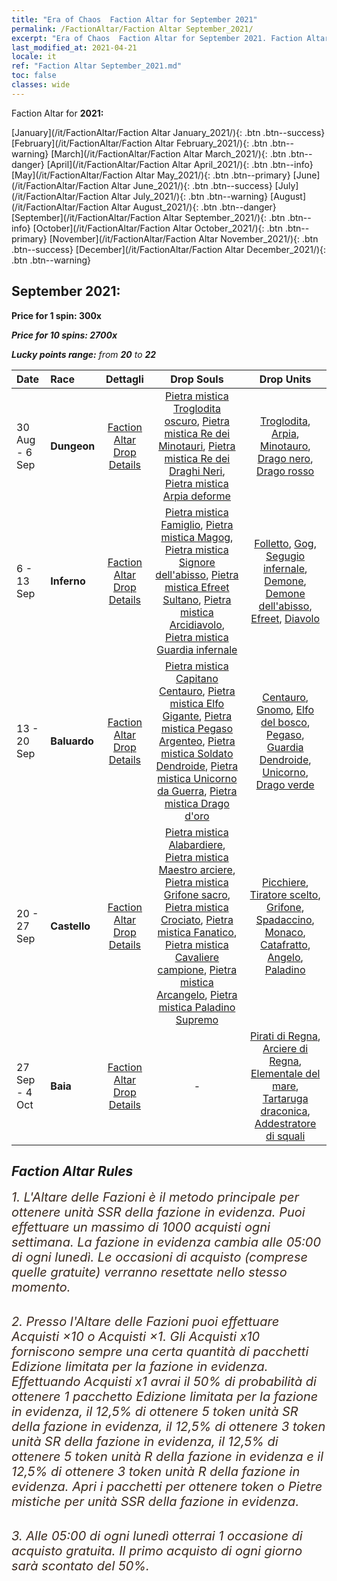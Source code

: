 ```yaml
---
title: "Era of Chaos  Faction Altar for September 2021"
permalink: /FactionAltar/Faction Altar September_2021/
excerpt: "Era of Chaos  Faction Altar for September 2021. Faction Altar is the primary method for obtaining SSR units from the popular faction. Limited to 1,000 purchases each week. The popular faction changes at 05:00 every Monday. Purchase attempts and free purchase attempts will also reset then."
last_modified_at: 2021-04-21
locale: it
ref: "Faction Altar September_2021.md"
toc: false
classes: wide
---
```


  Faction Altar for **2021:**

  [January](/it/FactionAltar/Faction Altar January_2021/){: .btn .btn--success} [February](/it/FactionAltar/Faction Altar February_2021/){: .btn .btn--warning} [March](/it/FactionAltar/Faction Altar March_2021/){: .btn .btn--danger} [April](/it/FactionAltar/Faction Altar April_2021/){: .btn .btn--info} [May](/it/FactionAltar/Faction Altar May_2021/){: .btn .btn--primary} [June](/it/FactionAltar/Faction Altar June_2021/){: .btn .btn--success} [July](/it/FactionAltar/Faction Altar July_2021/){: .btn .btn--warning} [August](/it/FactionAltar/Faction Altar August_2021/){: .btn .btn--danger} [September](/it/FactionAltar/Faction Altar September_2021/){: .btn .btn--info} [October](/it/FactionAltar/Faction Altar October_2021/){: .btn .btn--primary} [November](/it/FactionAltar/Faction Altar November_2021/){: .btn .btn--success} [December](/it/FactionAltar/Faction Altar December_2021/){: .btn .btn--warning} 

## September 2021:

  **Price for 1 spin: 300x** <i class="fas fa-gem"/>

  **Price for 10 spins: 2700x** <i class="fas fa-gem"/>

  **Lucky points range:** from **20** to **22**

  |    Date    |  Race  |  Dettagli  |   Drop Souls   | Drop Units |
  |:-----------|:-------|:---------:|:--------------:|:----------:|
  | 30 Aug - 6 Sep | **Dungeon** | [Faction Altar Drop Details](/it/FactionAltar/DROP_107/) | [Pietra mistica Troglodita oscuro](/it/Items/unt_328/), [Pietra mistica Re dei Minotauri](/it/Items/unt_332/), [Pietra mistica Re dei Draghi Neri](/it/Items/unt_334/), [Pietra mistica Arpia deforme](/it/Items/unt_329/) | [Troglodita](/it/Items/unt_244/), [Arpia](/it/Items/unt_245/), [Minotauro](/it/Items/unt_248/), [Drago nero](/it/Items/unt_250/), [Drago rosso](/it/Items/unt_251/) | 
  | 6 - 13 Sep | **Inferno** | [Faction Altar Drop Details](/it/FactionAltar/DROP_105/) | [Pietra mistica Famiglio](/it/Items/unt_313/), [Pietra mistica Magog](/it/Items/unt_314/), [Pietra mistica Signore dell'abisso](/it/Items/unt_316/), [Pietra mistica Efreet Sultano](/it/Items/unt_317/), [Pietra mistica Arcidiavolo](/it/Items/unt_318/), [Pietra mistica Guardia infernale](/it/Items/unt_315/) | [Folletto](/it/Items/unt_226/), [Gog](/it/Items/unt_227/), [Segugio infernale](/it/Items/unt_228/), [Demone](/it/Items/unt_229/), [Demone dell'abisso](/it/Items/unt_230/), [Efreet](/it/Items/unt_231/), [Diavolo](/it/Items/unt_232/) | 
  | 13 - 20 Sep | **Baluardo** | [Faction Altar Drop Details](/it/FactionAltar/DROP_102/) | [Pietra mistica Capitano Centauro](/it/Items/unt_290/), [Pietra mistica Elfo Gigante](/it/Items/unt_291/), [Pietra mistica Pegaso Argenteo](/it/Items/unt_292/), [Pietra mistica Soldato Dendroide](/it/Items/unt_293/), [Pietra mistica Unicorno da Guerra](/it/Items/unt_294/), [Pietra mistica Drago d'oro](/it/Items/unt_295/) | [Centauro](/it/Items/unt_199/), [Gnomo](/it/Items/unt_200/), [Elfo del bosco](/it/Items/unt_201/), [Pegaso](/it/Items/unt_202/), [Guardia Dendroide](/it/Items/unt_203/), [Unicorno](/it/Items/unt_204/), [Drago verde](/it/Items/unt_205/) | 
  | 20 - 27 Sep | **Castello** | [Faction Altar Drop Details](/it/FactionAltar/DROP_101/) | [Pietra mistica Alabardiere](/it/Items/unt_282/), [Pietra mistica Maestro arciere](/it/Items/unt_283/), [Pietra mistica Grifone sacro](/it/Items/unt_284/), [Pietra mistica Crociato](/it/Items/unt_285/), [Pietra mistica Fanatico](/it/Items/unt_286/), [Pietra mistica Cavaliere campione](/it/Items/unt_287/), [Pietra mistica Arcangelo](/it/Items/unt_288/), [Pietra mistica Paladino Supremo](/it/Items/unt_289/) | [Picchiere](/it/Items/unt_190/), [Tiratore scelto](/it/Items/unt_191/), [Grifone](/it/Items/unt_192/), [Spadaccino](/it/Items/unt_193/), [Monaco](/it/Items/unt_194/), [Catafratto](/it/Items/unt_195/), [Angelo](/it/Items/unt_196/), [Paladino](/it/Items/unt_197/) | 
  | 27 Sep - 4 Oct | **Baia** | [Faction Altar Drop Details](/it/FactionAltar/DROP_112/) |  - | [Pirati di Regna](/it/Items/unt_273/), [Arciere di Regna](/it/Items/unt_274/), [Elementale del mare](/it/Items/unt_275/), [Tartaruga draconica](/it/Items/unt_278/), [Addestratore di squali](/it/Items/unt_281/) | 




## Faction Altar Rules

  <span style="color: #3c2a1e;font-size:20px">1. L'Altare delle Fazioni è il metodo principale per ottenere unità SSR della fazione in evidenza. Puoi effettuare un massimo di 1000 acquisti ogni settimana. La fazione in evidenza cambia alle 05:00 di ogni lunedì. Le occasioni di acquisto (comprese quelle gratuite) verranno resettate nello stesso momento.</span><br/>

<br/>  <span style="color: #3c2a1e;font-size:20px">2. Presso l'Altare delle Fazioni puoi effettuare Acquisti ×10 o Acquisti ×1. Gli Acquisti x10 forniscono sempre una certa quantità di pacchetti Edizione limitata per la fazione in evidenza. Effettuando Acquisti x1 avrai il 50% di probabilità di ottenere 1 pacchetto Edizione limitata per la fazione in evidenza, il 12,5% di ottenere 5 token unità SR della fazione in evidenza, il 12,5% di ottenere 3 token unità SR della fazione in evidenza, il 12,5% di ottenere 5 token unità R della fazione in evidenza e il 12,5% di ottenere 3 token unità R della fazione in evidenza. Apri i pacchetti per ottenere token o Pietre mistiche per unità SSR della fazione in evidenza.</span>

<br/>  <span style="color: #3c2a1e;font-size:20px">3. Alle 05:00 di ogni lunedì otterrai 1 occasione di acquisto gratuita. Il primo acquisto di ogni giorno sarà scontato del 50%.</span><br/>

<br/>